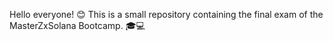 Hello everyone! 😊 
This is a small repository containing the final exam of the MasterZxSolana Bootcamp. 🎓💻
